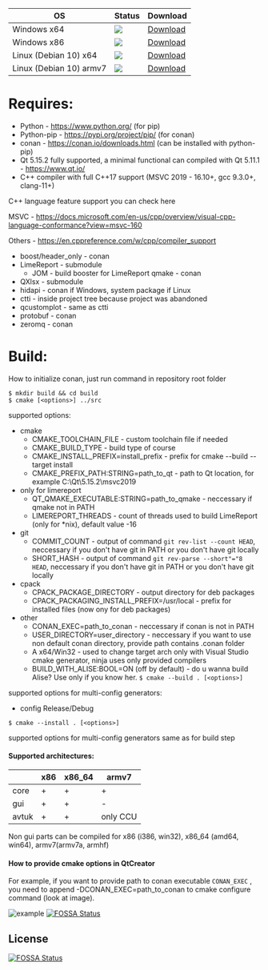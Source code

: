 | OS | Status | Download |
|----------|--------|----------|
| Windows x64 | [![](http://172.16.31.73:27015/app/rest/builds/buildType:Coma_WindowsBuild_Develop_BuildX64/statusIcon.svg)](http://172.16.31.73:27015/buildConfiguration/Coma_WindowsBuild_Develop_BuildX64) | [Download](file://///Rserver/av-tuk/SOFT/AVTUK-S/) |
| Windows x86 | [![](http://172.16.31.73:27015/app/rest/builds/buildType:Coma_WindowsBuild_Develop_BuildX86/statusIcon.svg)](http://172.16.31.73:27015/buildConfiguration/Coma_WindowsBuild_Develop_BuildX86) | [Download](file://///Rserver/av-tuk/SOFT/AVTUK-S/) |
| Linux (Debian 10) x64 | [![](http://172.16.31.73:27015/app/rest/builds/buildType:Coma_LinuxBuild_Develop_BuildX64/statusIcon.svg)](http://172.16.31.73:27015/buildConfiguration/Coma_LinuxBuild_Develop_BuildX64) | [Download](file://///Rserver/av-tuk/SOFT/AVTUK-S/) |
| Linux (Debian 10) armv7 | [![](http://172.16.31.73:27015/app/rest/builds/buildType:Coma_LinuxBuild_Develop_BuildArmv7a/statusIcon.svg)](http://172.16.31.73:27015/admin/editBuildRunners.html?id=buildType:Coma_LinuxBuild_AliseZero_BuildArmv7a) | [Download](file://///Rserver/av-tuk/SOFT/AVTUK-S/) |

# Requires:  

- Python - https://www.python.org/ (for pip)
- Python-pip - https://pypi.org/project/pip/ (for conan)
- conan - https://conan.io/downloads.html (can be installed with python-pip)
- Qt 5.15.2 fully supported, a minimal functional can compiled with Qt 5.11.1 - https://www.qt.io/ 
- C++ compiler with full C++17 support (MSVC 2019 - 16.10+, gcc 9.3.0+, clang-11+)

C++ language feature support you can check here

MSVC - https://docs.microsoft.com/en-us/cpp/overview/visual-cpp-language-conformance?view=msvc-160

Others - https://en.cppreference.com/w/cpp/compiler_support

* boost/header_only - conan
* LimeReport - submodule
  * JOM - build booster for LimeReport qmake - conan
* QXlsx - submodule
* hidapi - conan if Windows, system package if Linux
* ctti - inside project tree because project was abandoned
* qcustomplot - same as ctti 
* protobuf - conan
* zeromq - conan
# Build: 
How to initialize conan, just run command in repository root folder


```
$ mkdir build && cd build
$ cmake [<options>] ../src 
```


supported options:
* cmake
  * CMAKE_TOOLCHAIN_FILE - custom toolchain file if needed
  * CMAKE_BUILD_TYPE - build type of course
  * CMAKE_INSTALL_PREFIX=install_prefix - prefix for cmake --build --target install
  * CMAKE_PREFIX_PATH:STRING=path_to_qt - path to Qt location, for example C:\Qt\5.15.2\msvc2019
* only for limereport
  * QT_QMAKE_EXECUTABLE:STRING=path_to_qmake - neccessary if qmake not in PATH
  * LIMEREPORT_THREADS - count of threads used to build LimeReport (only for *nix), default value -16
* git 
  * COMMIT_COUNT - output of command ```git rev-list --count HEAD```, neccessary if you don't have git in PATH or you don't have git locally
  * SHORT_HASH - output of command ```git rev-parse --short"="8 HEAD```, neccessary if you don't have git in PATH or you don't have git locally
* cpack
  * CPACK_PACKAGE_DIRECTORY - output directory for deb packages
  * CPACK_PACKAGING_INSTALL_PREFIX=/usr/local - prefix for installed files (now ony for deb packages)
* other
  * CONAN_EXEC=path_to_conan - neccessary if conan is not in PATH
  * USER_DIRECTORY=user_directory - neccessary if you want to use non default conan directory, provide path contains .conan folder
  * A x64/Win32 - used to change target arch only with Visual Studio cmake generator, ninja uses only provided compilers
  * BUILD_WITH_ALISE:BOOL=ON (off by default) - do u wanna build Alise? Use only if you know her.
```$ cmake --build . [<options>]```

supported options for multi-config generators:
* config Release/Debug

```$ cmake --install . [<options>]```

supported options for multi-config generators same as for build step


#### Supported architectures:
|       | x86  | x86_64 | armv7    |
| ----- | ---- | ------ | -------- |
| core  | +    | +      | +        |
| gui   | +    | +      | -        |
| avtuk | +    | +      | only CCU |

Non gui parts can be compiled for x86 (i386, win32), x86_64 (amd64, win64), armv7(armv7a, armhf)

#### How to provide cmake options in QtCreator 

For example, if you want to provide path to conan executable ```CONAN_EXEC``` , you need to append -DCONAN_EXEC=path_to_conan to cmake configure command (look at image).

![example](example.jpg)
[![FOSSA Status](https://app.fossa.com/api/projects/git%2Bgithub.com%2FJihadist%2Fcoma.svg?type=shield)](https://app.fossa.com/projects/git%2Bgithub.com%2FJihadist%2Fcoma?ref=badge_shield)



## License
[![FOSSA Status](https://app.fossa.com/api/projects/git%2Bgithub.com%2FJihadist%2Fcoma.svg?type=large)](https://app.fossa.com/projects/git%2Bgithub.com%2FJihadist%2Fcoma?ref=badge_large)